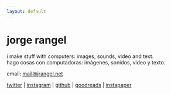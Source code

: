 ```yaml
---
layout: default
---
```


<!--

   ____ ____ ____ ____ ____ ____ ____ ____ ____ ____ ____ ____ ____ ____ ____
  ||w |||w |||w |||. |||j |||r |||a |||n |||g |||e |||l |||. |||n |||e |||t ||
  ||__|||__|||__|||__|||__|||__|||__|||__|||__|||__|||__|||__|||__|||__|||__||
  |/__\|/__\|/__\|/__\|/__\|/__\|/__\|/__\|/__\|/__\|/__\|/__\|/__\|/__\|/__\|

––––––––––––––––––––––––––––––––––––––––––––––––––––––––––––––––––––––––––––––––

CC BY-NA-SA 4.0

––––––––––––––––––––––––––––––––––––––––––––––––––––––––––––––––––––––––––––––––

'In the plagiaristic environment of the Net, where anyone can clone any web
site, the artist's URL is the only guarantor that one is viewing the "original",
most up-to-date and uncompromised version of the work.'
––Greene, R. (2004). Internet art. New York, NY: Thames & Hudson.

-->

# jorge rangel

i make stuff with computers: images, sounds, video and text.  
hago cosas con computadoras: imágenes, sonidos, video y texto.

email: [mail@jrangel.net](mailto:mail@jrangel.net)  

[twitter](https://twitter.com/jarxg) \|
[instagram](https://instagram.com/jarxg) \|
[github](https://github.com/jarxg) \|
[goodreads](https://www.goodreads.com/user/show/3606456-jorge) \|
[instapaper](https://www.instapaper.com/p/jrangel)
